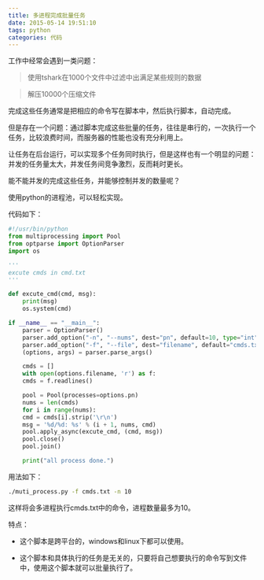 ```yaml
---
title: 多进程完成批量任务
date: 2015-05-14 19:51:10
tags: python
categories: 代码
---
```


工作中经常会遇到一类问题：

> 使用tshark在1000个文件中过滤中出满足某些规则的数据

> 解压10000个压缩文件

完成这些任务通常是把相应的命令写在脚本中，然后执行脚本，自动完成。

但是存在一个问题：通过脚本完成这些批量的任务，往往是串行的，一次执行一个任务，比较浪费时间，而服务器的性能也没有充分利用上。

让任务在后台运行，可以实现多个任务同时执行，但是这样也有一个明显的问题：并发的任务量太大，并发任务间竞争激烈，反而耗时更长。

能不能并发的完成这些任务，并能够控制并发的数量呢？

使用python的进程池，可以轻松实现。

代码如下：
```python
#!/usr/bin/python
from multiprocessing import Pool
from optparse import OptionParser
import os

'''
excute cmds in cmd.txt
'''

def excute_cmd(cmd, msg):
    print(msg)
    os.system(cmd)

if __name__ == "__main__":
    parser = OptionParser()
    parser.add_option("-n", "--nums", dest="pn", default=10, type="int", help="max nums of process", metavar="INT")
    parser.add_option("-f", "--file", dest="filename", default="cmds.txt", help="read cmds from FILE", metavar="FILE")
    (options, args) = parser.parse_args()

    cmds = []
    with open(options.filename, 'r') as f:
    cmds = f.readlines()

    pool = Pool(processes=options.pn)
    nums = len(cmds)
    for i in range(nums):
    cmd = cmds[i].strip('\r\n')
    msg = '%d/%d: %s' % (i + 1, nums, cmd)
    pool.apply_async(excute_cmd, (cmd, msg))
    pool.close()
    pool.join()

    print("all process done.")
```
用法如下：

```bash
./muti_process.py -f cmds.txt -n 10
```

这样将会多进程执行cmds.txt中的命令，进程数量最多为10。

特点：

- 这个脚本是跨平台的，windows和linux下都可以使用。

- 这个脚本和具体执行的任务是无关的，只要将自己想要执行的命令写到文件中，使用这个脚本就可以批量执行了。
